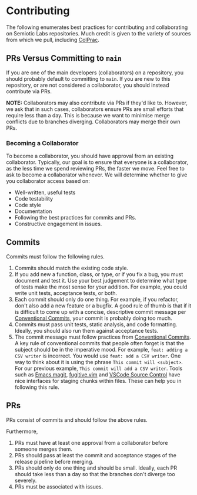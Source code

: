 # Contributing

The following enumerates best practices for contributing and collaborating on Semiotic Labs repositories.
Much credit is given to the variety of sources from which we pull, including [ColPrac](https://github.com/SciML/ColPrac).

## PRs Versus Committing to `main`

If you are one of the main developers (collaborators) on a repository, you should probably default to committing to `main`.
If you are new to this repository, or are not considered a collaborator, you should instead contribute via PRs.

**NOTE:** Collaborators may also contribute via PRs if they'd like to.
However, we ask that in such cases, collaborators ensure PRs are small efforts that require less than a day.
This is because we want to minimise merge conflicts due to branches diverging.
Collaborators may merge their own PRs.

### Becoming a Collaborator

To become a collaborator, you should have approval from an existing collaborator.
Typically, our goal is to ensure that everyone is a collaborator, as the less time we spend reviewing PRs, the faster we move.
Feel free to ask to become a collaborator whenever.
We will determine whether to give you collaborator access based on:

- Well-written, useful tests
- Code testability
- Code style
- Documentation
- Following the best practices for commits and PRs.
- Constructive engagement in issues.

## Commits

Commits must follow the following rules.

1. Commits should match the existing code style.
2. If you add new a function, class, or type, or if you fix a bug, you must document and test it.
Use your best judgement to determine what type of tests make the most sense for your addition.
For example, you could write unit tests, acceptance tests, or both.
3. Each commit should only do one thing.
For example, if you refactor, don't also add a new feature or a bugfix.
A good rule of thumb is that if it is difficult to come up with a concise, descriptive commit message per [Conventional Commits](https://kapeli.com/cheat_sheets/Conventional_Commits.docset/Contents/Resources/Documents/index), your commit is probably doing too much.
4. Commits must pass unit tests, static analysis, and code formatting.
Ideally, you should also run them against acceptance tests.
5. The commit message must follow practices from [Conventional Commits](https://kapeli.com/cheat_sheets/Conventional_Commits.docset/Contents/Resources/Documents/index).
A key rule of conventional commits that people often forget is that the subject should be in the imperative mood.
For example, `feat: adding a CSV writer` is incorrect.
You would use `feat: add a CSV writer`.
One way to think about it is using the phrase `This commit will <subject>`.
For our previous example, `This commit will add a CSV writer`.
Tools such as [Emacs magit](https://magit.vc/), [fugitive.vim](https://github.com/tpope/vim-fugitive) and [VSCode Source Control](https://code.visualstudio.com/docs/sourcecontrol/overview) have nice interfaces for staging chunks within files.
These can help you in following this rule.

## PRs

PRs consist of commits and should follow the above rules.

Furthermore,

1. PRs must have at least one approval from a collaborator before someone merges them.
2. PRs should pass at least the commit and acceptance stages of the release pipeline before merging.
3. PRs should only do one thing and should be small.
Ideally, each PR should take less than a day so that the branches don't diverge too severely.
4. PRs must be associated with issues.
